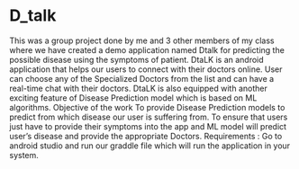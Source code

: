 # D_talk
This was a group project done by me and 3 other members of my class where we have created a demo application named Dtalk for predicting the possible disease using the symptoms of patient.
DtaLK is an android application that helps our users to connect with their doctors online. User can choose any of the Specialized Doctors from the list and can have a real-time chat with their doctors. DtaLK is also equipped with another exciting feature of Disease Prediction model which is based on ML algorithms.
Objective of the work To provide Disease Prediction models to predict from which disease our user is suffering from. To ensure that users just have to provide their symptoms into the app and ML model will predict user’s disease and provide the appropriate Doctors.
Requirements : Go to android studio and run our graddle file which will run the application in your system.
